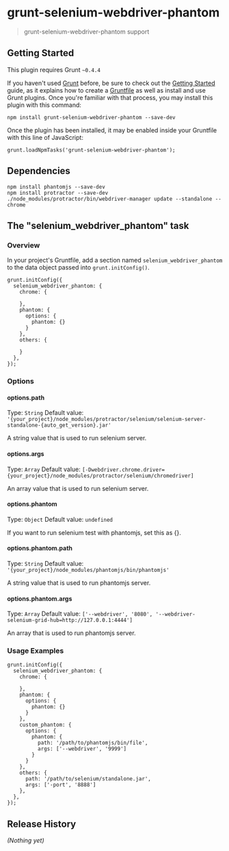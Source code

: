 # grunt-selenium-webdriver-phantom

> grunt-selenium-webdriver-phantom support

## Getting Started
This plugin requires Grunt `~0.4.4`

If you haven't used [Grunt](http://gruntjs.com/) before, be sure to check out the [Getting Started](http://gruntjs.com/getting-started) guide, as it explains how to create a [Gruntfile](http://gruntjs.com/sample-gruntfile) as well as install and use Grunt plugins. Once you're familiar with that process, you may install this plugin with this command:

```
npm install grunt-selenium-webdriver-phantom --save-dev
```

Once the plugin has been installed, it may be enabled inside your Gruntfile with this line of JavaScript:

```
grunt.loadNpmTasks('grunt-selenium-webdriver-phantom');
```

## Dependencies

```
npm install phantomjs --save-dev
npm install protractor --save-dev
./node_modules/protractor/bin/webdriver-manager update --standalone --chrome

```


## The "selenium_webdriver_phantom" task

### Overview
In your project's Gruntfile, add a section named `selenium_webdriver_phantom` to the data object passed into `grunt.initConfig()`.

```
grunt.initConfig({
  selenium_webdriver_phantom: {
	chrome: {

    },
    phantom: {
      options: {
        phantom: {}
      }
    },
    others: {
      
    }
  },
});
```

### Options

#### options.path
Type: `String`
Default value: `'{your_project}/node_modules/protractor/selenium/selenium-server-standalone-{auto_get_version}.jar'`

A string value that is used to run selenium server.

#### options.args
Type: `Array`
Default value: `[-Dwebdriver.chrome.driver={your_project}/node_modules/protractor/selenium/chromedriver]`

An array value that is used to run selenium server.

#### options.phantom
Type: `Object`
Default value: `undefined`

If you want to run selenium test with phantomjs, set this as {}.

#### options.phantom.path
Type: `String`
Default value: `'{your_project}/node_modules/phantomjs/bin/phantomjs'`

A string value that is used to run phantomjs server.

#### options.phantom.args
Type: `Array`
Default value: `['--webdriver', '8080', '--webdriver-selenium-grid-hub=http://127.0.0.1:4444']`

An array that is used to run phantomjs server.

### Usage Examples


```
grunt.initConfig({
  selenium_webdriver_phantom: {
    chrome: {
	
    },
    phantom: {
      options: {
        phantom: {}
      }
    },
    custom_phantom: {
      options: {
        phantom: {
          path: '/path/to/phantomjs/bin/file',
          args: ['--webdriver', '9999']
        }
      }
    },
    others: {
      path: '/path/to/selenium/standalone.jar',
      args: ['-port', '8888']
    },
  },
});
```



## Release History
_(Nothing yet)_

